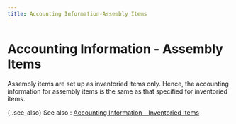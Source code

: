 ```yaml
---
title: Accounting Information-Assembly Items
---
```


# Accounting Information - Assembly Items


Assembly items are set up as inventoried items only. Hence, the accounting  information for assembly items is the same as that specified for inventoried  items.


{:.see_also}
See also
: [Accounting  Information - Inventoried Items]({{site.mi_baseurl}}/item-profile-details/accounting-information/accounting_information_regular_items.html)
